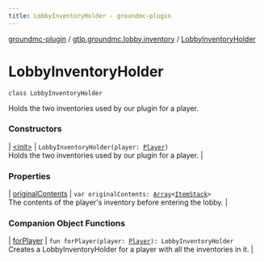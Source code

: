 ```yaml
---
title: LobbyInventoryHolder - groundmc-plugin
---
```


[groundmc-plugin](../../index.html) / [gtlp.groundmc.lobby.inventory](../index.html) / [LobbyInventoryHolder](.)

# LobbyInventoryHolder

`class LobbyInventoryHolder`

Holds the two inventories used by our plugin for a player.

### Constructors

| [&lt;init&gt;](-init-.html) | `LobbyInventoryHolder(player: `[`Player`](https://hub.spigotmc.org/javadocs/spigot/org/bukkit/entity/Player.html)`)`<br>Holds the two inventories used by our plugin for a player. |

### Properties

| [originalContents](original-contents.html) | `var originalContents: `[`Array`](https://kotlinlang.org/api/latest/jvm/stdlib/kotlin/-array/index.html)`<`[`ItemStack`](https://hub.spigotmc.org/javadocs/spigot/org/bukkit/inventory/ItemStack.html)`>`<br>The contents of the player's inventory before entering the lobby. |

### Companion Object Functions

| [forPlayer](for-player.html) | `fun forPlayer(player: `[`Player`](https://hub.spigotmc.org/javadocs/spigot/org/bukkit/entity/Player.html)`): LobbyInventoryHolder`<br>Creates a LobbyInventoryHolder for a player with all the inventories in it. |

